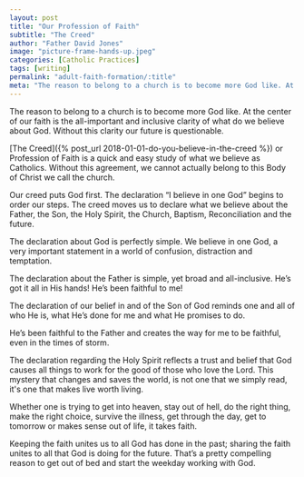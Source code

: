 ```yaml
---
layout: post
title: "Our Profession of Faith"
subtitle: "The Creed"
author: "Father David Jones"
image: "picture-frame-hands-up.jpeg"
categories: [Catholic Practices]
tags: [writing]
permalink: "adult-faith-formation/:title"
meta: "The reason to belong to a church is to become more God like. At the center of our faith is the all-important and inclusive clarity of what do we believe about God. Without this clarity our future is questionable."
---
```

The reason to belong to a church is to become more God like. At the center of our faith is the all-important and inclusive clarity of what do we believe about God. Without this clarity our future is questionable.
<!--more-->

[The Creed]({% post_url 2018-01-01-do-you-believe-in-the-creed %}) or Profession of Faith is a quick and easy study of what we believe as Catholics. Without this agreement, we cannot actually belong to this Body of Christ we call the church.

Our creed puts God first. The declaration “I believe in one God” begins to order our steps. The creed moves us to declare what we believe about the Father, the Son, the Holy Spirit, the Church, Baptism, Reconciliation and the future.

The declaration about God is perfectly simple. We believe in one God, a very important statement in a world of confusion, distraction and temptation.

The declaration about the Father is simple, yet broad and all-inclusive. He’s got it all in His hands! He’s been faithful to me!

The declaration of our belief in and of the Son of God reminds one and all of who He is, what He’s done for me and what He promises to do.

He’s been faithful to the Father and creates the way for me to be faithful, even in the times of storm.

The declaration regarding the Holy Spirit reflects a trust and belief that God causes all things to work for the good of those who love the Lord. This mystery that changes and saves the world, is not one that we simply read, it's one that makes live worth living.

Whether one is trying to get into heaven, stay out of hell, do the right thing, make the right choice, survive the illness, get through the day, get to tomorrow or makes sense out of life, it takes faith.

Keeping the faith unites us to all God has done in the past; sharing the faith unites to all that God is doing for the future. That’s a pretty compelling reason to get out of bed and start the weekday working with God.